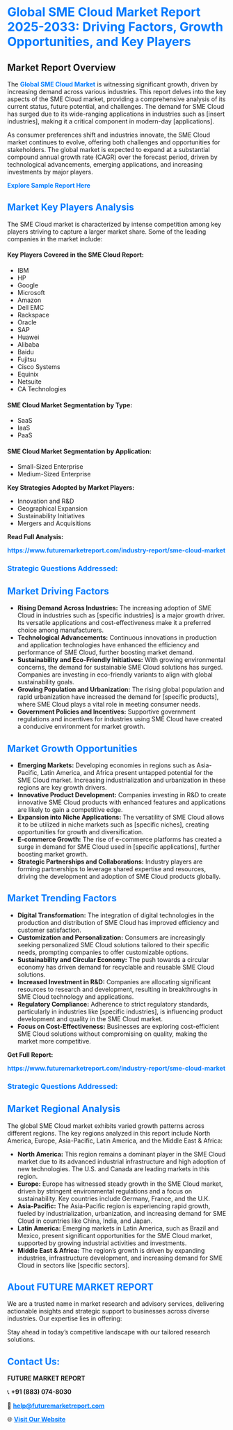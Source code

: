 <h1 style="color: #007BFF;">Global SME Cloud Market Report 2025-2033: Driving Factors, Growth Opportunities, and Key Players</h1>

<section id="overview">
<h2>Market Report Overview</h2>
<p>The <a href="https://www.futuremarketreport.com/industry-report/sme-cloud-market" style="color: #007BFF; text-decoration: none;"><strong>Global SME Cloud Market</strong></a> is witnessing significant growth, driven by increasing demand across various industries. This report delves into the key aspects of the SME Cloud market, providing a comprehensive analysis of its current status, future potential, and challenges. The demand for SME Cloud has surged due to its wide-ranging applications in industries such as [insert industries], making it a critical component in modern-day [applications].</p>
<p>As consumer preferences shift and industries innovate, the SME Cloud market continues to evolve, offering both challenges and opportunities for stakeholders. The global market is expected to expand at a substantial compound annual growth rate (CAGR) over the forecast period, driven by technological advancements, emerging applications, and increasing investments by major players.</p>
</section>

<section id="overview">
<p><a href="https://www.futuremarketreport.com/request-sample/reportId=97683" style="color: #007BFF; text-decoration: none;"><strong>Explore Sample Report Here</strong></a></p>
</section>

<section id="key-players">
<h2 style="color: #007BFF;">Market Key Players Analysis</h2>
<p>The SME Cloud market is characterized by intense competition among key players striving to capture a larger market share. Some of the leading companies in the market include:</p>
<h4>Key Players Covered in the SME Cloud Report:</h4>
<ul><li>IBM</li><li>HP</li><li>Google</li><li>Microsoft</li><li>Amazon</li><li>Dell EMC</li><li>Rackspace</li><li>Oracle</li><li>SAP</li><li>Huawei</li><li>Alibaba</li><li>Baidu</li><li>Fujitsu</li><li>Cisco Systems</li><li>Equinix</li><li>Netsuite</li><li>CA Technologies</li></ul>
<h4>SME Cloud Market Segmentation by Type:</h4>
<ul><li>SaaS</li><li>IaaS</li><li>PaaS</li></ul>

<h4>SME Cloud Market Segmentation by Application:</h4>
<ul><li>Small-Sized Enterprise</li><li>Medium-Sized Enterprise</li></ul>
<p><strong>Key Strategies Adopted by Market Players:</strong></p>
<ul>
<li>Innovation and R&D</li>
<li>Geographical Expansion</li>
<li>Sustainability Initiatives</li>
<li>Mergers and Acquisitions</li>
</ul>
</section>

<section>
<p><strong>Read Full Analysis: </strong></p><a href="https://www.futuremarketreport.com/industry-report/sme-cloud-market" style="color: #007BFF; text-decoration: none;"><strong>https://www.futuremarketreport.com/industry-report/sme-cloud-market</strong></a>
<h3 style="color: #007BFF;">Strategic Questions Addressed:</h3>
</section>

<section id="driving-factors">
<h2 style="color: #007BFF;">Market Driving Factors</h2>
<ul>
<li><strong>Rising Demand Across Industries:</strong> The increasing adoption of SME Cloud in industries such as [specific industries] is a major growth driver. Its versatile applications and cost-effectiveness make it a preferred choice among manufacturers.</li>
<li><strong>Technological Advancements:</strong> Continuous innovations in production and application technologies have enhanced the efficiency and performance of SME Cloud, further boosting market demand.</li>
<li><strong>Sustainability and Eco-Friendly Initiatives:</strong> With growing environmental concerns, the demand for sustainable SME Cloud solutions has surged. Companies are investing in eco-friendly variants to align with global sustainability goals.</li>
<li><strong>Growing Population and Urbanization:</strong> The rising global population and rapid urbanization have increased the demand for [specific products], where SME Cloud plays a vital role in meeting consumer needs.</li>
<li><strong>Government Policies and Incentives:</strong> Supportive government regulations and incentives for industries using SME Cloud have created a conducive environment for market growth.</li>
</ul>
</section>

<section id="growth-opportunities">
<h2 style="color: #007BFF;">Market Growth Opportunities</h2>
<ul>
<li><strong>Emerging Markets:</strong> Developing economies in regions such as Asia-Pacific, Latin America, and Africa present untapped potential for the SME Cloud market. Increasing industrialization and urbanization in these regions are key growth drivers.</li>
<li><strong>Innovative Product Development:</strong> Companies investing in R&D to create innovative SME Cloud products with enhanced features and applications are likely to gain a competitive edge.</li>
<li><strong>Expansion into Niche Applications:</strong> The versatility of SME Cloud allows it to be utilized in niche markets such as [specific niches], creating opportunities for growth and diversification.</li>
<li><strong>E-commerce Growth:</strong> The rise of e-commerce platforms has created a surge in demand for SME Cloud used in [specific applications], further boosting market growth.</li>
<li><strong>Strategic Partnerships and Collaborations:</strong> Industry players are forming partnerships to leverage shared expertise and resources, driving the development and adoption of SME Cloud products globally.</li>
</ul>
</section>

<section id="trending-factors">
<h2 style="color: #007BFF;">Market Trending Factors</h2>
<ul>
<li><strong>Digital Transformation:</strong> The integration of digital technologies in the production and distribution of SME Cloud has improved efficiency and customer satisfaction.</li>
<li><strong>Customization and Personalization:</strong> Consumers are increasingly seeking personalized SME Cloud solutions tailored to their specific needs, prompting companies to offer customizable options.</li>
<li><strong>Sustainability and Circular Economy:</strong> The push towards a circular economy has driven demand for recyclable and reusable SME Cloud solutions.</li>
<li><strong>Increased Investment in R&D:</strong> Companies are allocating significant resources to research and development, resulting in breakthroughs in SME Cloud technology and applications.</li>
<li><strong>Regulatory Compliance:</strong> Adherence to strict regulatory standards, particularly in industries like [specific industries], is influencing product development and quality in the SME Cloud market.</li>
<li><strong>Focus on Cost-Effectiveness:</strong> Businesses are exploring cost-efficient SME Cloud solutions without compromising on quality, making the market more competitive.</li>
</ul>
</section>

<section>
<p><strong>Get Full Report: </strong></p><a href="https://www.futuremarketreport.com/industry-report/sme-cloud-market" style="color: #007BFF; text-decoration: none;"><strong>https://www.futuremarketreport.com/industry-report/sme-cloud-market</strong></a>
<h3 style="color: #007BFF;">Strategic Questions Addressed:</h3>
</section>


<section id="regional-analysis">
<h2 style="color: #007BFF;">Market Regional Analysis</h2>
<p>The global SME Cloud market exhibits varied growth patterns across different regions. The key regions analyzed in this report include North America, Europe, Asia-Pacific, Latin America, and the Middle East & Africa:</p>
<ul>
<li><strong>North America:</strong> This region remains a dominant player in the SME Cloud market due to its advanced industrial infrastructure and high adoption of new technologies. The U.S. and Canada are leading markets in this region.</li>
<li><strong>Europe:</strong> Europe has witnessed steady growth in the SME Cloud market, driven by stringent environmental regulations and a focus on sustainability. Key countries include Germany, France, and the U.K.</li>
<li><strong>Asia-Pacific:</strong> The Asia-Pacific region is experiencing rapid growth, fueled by industrialization, urbanization, and increasing demand for SME Cloud in countries like China, India, and Japan.</li>
<li><strong>Latin America:</strong> Emerging markets in Latin America, such as Brazil and Mexico, present significant opportunities for the SME Cloud market, supported by growing industrial activities and investments.</li>
<li><strong>Middle East & Africa:</strong> The region’s growth is driven by expanding industries, infrastructure development, and increasing demand for SME Cloud in sectors like [specific sectors].</li>
</ul>
</section>

<footer>
<h2 style="color: #007BFF;">About FUTURE MARKET REPORT</h2>
<p>We are a trusted name in market research and advisory services, delivering actionable insights and strategic support to businesses across diverse industries. Our expertise lies in offering:</p>

<p>Stay ahead in today’s competitive landscape with our tailored research solutions.</p>

<h2 style="color: #007BFF;">Contact Us:</h2>
<p><strong>FUTURE MARKET REPORT</strong></p>
<p>📞 <strong>+91 (883) 074-8030</strong></p>
<p>📧 <strong><a href="mailto:help@futuremarketreport.com" style="color: #007BFF;">help@futuremarketreport.com</a></strong></p>
<p>🌐 <strong><a href="https://www.futuremarketreport.com/" style="color: #007BFF;">Visit Our Website</a></strong></p>
</footer>